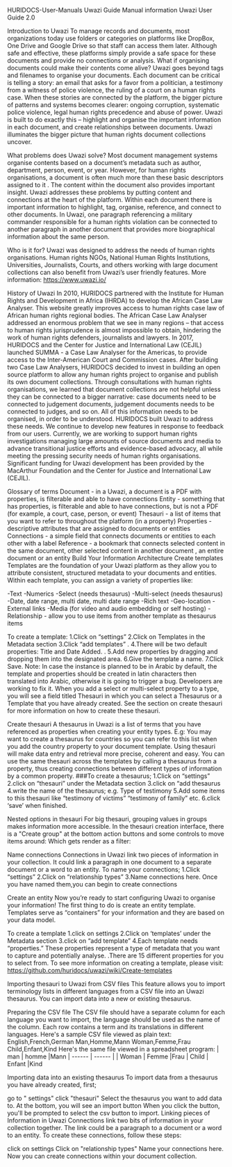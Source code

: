 HURIDOCS-User-Manuals
Uwazi Guide Manual information Uwazi User Guide 2.0

Introduction to Uwazi
To manage records and documents, most organizations today use folders or categories on platforms like DropBox, One Drive and Google Drive so that staff can access them later. Although safe and effective, these platforms simply provide a safe space for these documents and provide no connections or analysis. What if organising documents could make their contents come alive? Uwazi goes beyond tags and filenames to organise your documents. Each document can be critical is telling a story: an email that asks for a favor from a politician, a testimony from a witness of police violence, the ruling of a court on a human rights case. When these stories are connected by the platform, the bigger picture of patterns and systems becomes clearer: ongoing corruption, systematic police violence, legal human rights precedence and abuse of power. Uwazi is built to do exactly this – highlight and organise the important information in each document, and create relationships between documents. Uwazi illuminates the bigger picture that human rights document collections uncover.

What problems does Uwazi solve?
Most document management systems organise contents based on a document’s metadata such as author, department, person, event, or year. However, for human rights organisations, a document is often much more than these basic descriptors assigned to it . The content within the document also provides important insight. Uwazi addresses these problems by putting content and connections at the heart of the platform. Within each document there is important information to highlight, tag, organise, reference, and connect to other documents. In Uwazi, one paragraph referencing a military commander responsible for a human rights violation can be connected to another paragraph in another document that provides more biographical information about the same person.

Who is it for?
Uwazi was designed to address the needs of human rights organisations. Human rights NGOs, National Human Rights Institutions, Universities, Journalists, Courts, and others working with large document collections can also benefit from Uwazi’s user friendly features. More information: https://www.uwazi.io/

History of Uwazi
In 2010, HURIDOCS partnered with the Institute for Human Rights and Development in Africa (IHRDA) to develop the African Case Law Analyser. This website greatly improves access to human rights case law of African human rights regional bodies. The African Case Law Analyser addressed an enormous problem that we see in many regions – that access to human rights jurisprudence is almost impossible to obtain, hindering the work of human rights defenders, journalists and lawyers. In 2017, HURIDOCS and the Center for Justice and International Law (CEJIL) launched SUMMA - a Case Law Analyser for the Americas, to provide access to the Inter-American Court and Commission cases. After building two Case Law Analysers, HURIDOCS decided to invest in building an open source platform to allow any human rights project to organise and publish its own document collections. Through consultations with human rights organisations, we learned that document collections are not helpful unless they can be connected to a bigger narrative: case documents need to be connected to judgement documents, judgement documents needs to be connected to judges, and so on. All of this information needs to be organised, in order to be understood. HURIDOCS built Uwazi to address these needs. We continue to develop new features in response to feedback from our users. Currently, we are working to support human rights investigations managing large amounts of source documents and media to advance transitional justice efforts and evidence-based advocacy, all while meeting the pressing security needs of human rights organisations. Significant funding for Uwazi development has been provided by the MacArthur Foundation and the Center for Justice and International Law (CEJIL).

Glossary of terms
Document - in a Uwazi, a document is a PDF with properties, is filterable and able to have connections Entity - something that has properties, is filterable and able to have connections, but is not a PDF (for example, a court, case, person, or event) Thesauri - a list of items that you want to refer to throughout the platform (in a property) Properties - descriptive attributes that are assigned to documents or entities Connections - a simple field that connects documents or entities to each other with a label Reference - a bookmark that connects selected content in the same document, other selected content in another document , an entire document or an entity Build Your Information Architecture Create templates Templates are the foundation of your Uwazi platform as they allow you to attribute consistent, structured metadata to your documents and entities. Within each template, you can assign a variety of properties like:

-Text -Numerics -Select (needs thesaurus) -Multi-select (needs thesaurus) -Date, date range, multi date, multi date range -Rich text -Geo-location -External links -Media (for video and audio embedding or self hosting) -Relationship - allow you to use items from another template as thesaurus items

To create a template:
1.Click on “settings” 2.Click on Templates in the Metadata section 3.Click “add templates” . 4.There will be two default properties: Title and Date Added. . 5.Add new properties by dragging and dropping them into the designated area. 6.Give the template a name. 7.Click Save. Note: In case the instance is planned to be in Arabic by default, the template and properties should be created in latin characters then translated into Arabic, otherwise it is going to trigger a bug. Developers are working to fix it. When you add a select or multi-select property to a type, you will see a field titled Thesauri in which you can select a Thesaurus or a Template that you have already created. See the section on create thesauri for more information on how to create these thesauri.

Create thesauri
A thesaurus in Uwazi is a list of terms that you have referenced as properties when creating your entity types. E.g: You may want to create a thesaurus for countries so you can refer to this list when you add the country property to your document template. Using thesauri will make data entry and retrieval more precise, coherent and easy. You can use the same thesauri across the templates by calling a thesaurus from a property, thus creating connections between different types of information by a common property. ###To create a thesaurus; 1.Click on “settings” 2.click on “thesauri” under the Metadata section 3.click on “add thesaurus 4.write the name of the thesaurus; e.g. Type of testimony 5.Add some items to this thesauri like “testimony of victims” “testimony of family” etc. 6.click ‘save’ when finished.

Nested options in thesauri
For big thesauri, grouping values in groups makes information more accessible. In the thesauri creation interface, there is a "Create group" at the bottom action buttons and some controls to move items around: Which gets render as a filter:

Name connections
Connections in Uwazi link two pieces of information in your collection. It could link a paragraph in one document to a separate document or a word to an entity. To name your connections; 1.Click “settings” 2.Click on “relationship types” 3.Name connections here. Once you have named them,you can begin to create connections

Create an entity
Now you’re ready to start configuring Uwazi to organise your information! The first thing to do is create an entity template. Templates serve as “containers” for your information and they are based on your data model.

To create a template
1.click on settings 2.Click on ‘templates’ under the Metadata section 3.click on “add template” 4.Each template needs “properties.” These properties represent a type of metadata that you want to capture and potentially analyse. .There are 15 different properties for you to select from. To see more information on creating a template, please visit: https://github.com/huridocs/uwazi/wiki/Create-templates

Importing thesauri to Uwazi from CSV files
This feature allows you to import terminology lists in different languages from a CSV file into an Uwazi thesaurus. You can import data into a new or existing thesaurus.

Preparing the CSV file
The CSV file should have a separate column for each language you want to import, the language should be used as the name of the column. Each row contains a term and its translations in different languages. Here's a sample CSV file viewed as plain text: English,French,German Man,Homme,Mann Woman,Femme,Frau Child,Enfant,Kind Here's the same file viewed in a spreadsheet program: | man | homme |Mann | ------ | ------ | | Woman | Femme |Frau | Child | Enfant |Kind

Importing data into an existing thesaurus
To import data from a thesaurus you have already created, first;

go to " settings"
click "thesauri"
Select the thesaurus you want to add data to. At the bottom, you will see an import button
When you click the button, you'll be prompted to select the csv button to import.
Linking pieces of Information in Uwazi
Connections link two bits of information in your collection together. The link could be a paragraph to a document or a word to an entity. To create these connections, follow these steps:

click on settings
Click on "relationship types"
Name your connections here. Now you can create connections within your document collection.
